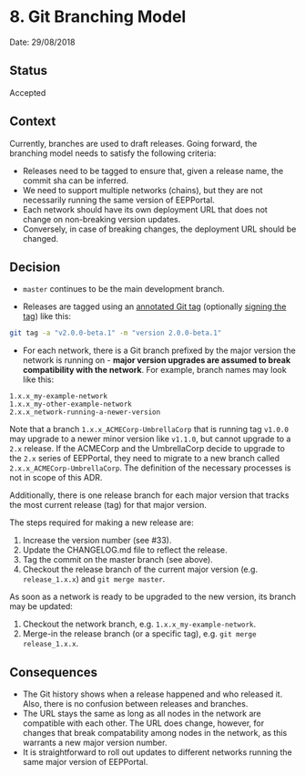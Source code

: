 # 8. Git Branching Model

Date: 29/08/2018

## Status

Accepted

## Context

Currently, branches are used to draft releases. Going forward, the branching model needs to satisfy the following criteria:

- Releases need to be tagged to ensure that, given a release name, the commit sha can be inferred.
- We need to support multiple networks (chains), but they are not necessarily running the same version of EEPPortal.
- Each network should have its own deployment URL that does not change on non-breaking version updates.
- Conversely, in case of breaking changes, the deployment URL should be changed.

## Decision

- `master` continues to be the main development branch.

- Releases are tagged using an [annotated Git tag](https://git-scm.com/book/en/v2/Git-Basics-Tagging) (optionally [signing the tag](https://git-scm.com/book/en/v2/Git-Tools-Signing-Your-Work)) like this:

```bash
git tag -a "v2.0.0-beta.1" -m "version 2.0.0-beta.1"
```

- For each network, there is a Git branch prefixed by the major version the network is running on - **major version upgrades are assumed to break compatibility with the network**. For example, branch names may look like this:

```plain
1.x.x_my-example-network
1.x.x_my-other-example-network
2.x.x_network-running-a-newer-version
```

Note that a branch `1.x.x_ACMECorp-UmbrellaCorp` that is running tag `v1.0.0` may upgrade to a newer minor version like `v1.1.0`, but cannot upgrade to a `2.x` release. If the ACMECorp and the UmbrellaCorp decide to upgrade to the `2.x` series of EEPPortal, they need to migrate to a new branch called `2.x.x_ACMECorp-UmbrellaCorp`. The definition of the necessary processes is not in scope of this ADR.

Additionally, there is one release branch for each major version that tracks the most current release (tag) for that major version.

The steps required for making a new release are:

1. Increase the version number (see #33).
1. Update the CHANGELOG.md file to reflect the release.
1. Tag the commit on the master branch (see above).
1. Checkout the release branch of the current major version (e.g. `release_1.x.x`) and `git merge master`.

As soon as a network is ready to be upgraded to the new version, its branch may be updated:

1. Checkout the network branch, e.g. `1.x.x_my-example-network`.
1. Merge-in the release branch (or a specific tag), e.g. `git merge release_1.x.x`.

## Consequences

- The Git history shows when a release happened and who released it. Also, there is no
  confusion between releases and branches.
- The URL stays the same as long as all nodes in the network are compatible with each other. The URL does change, however, for changes that break compatability among nodes in the network, as this warrants a new major version number.
- It is straightforward to roll out updates to different networks running the same major version of EEPPortal.
